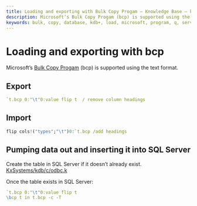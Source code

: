 ```yaml
---
title: Loading and exporting with Bulk Copy Progam – Knowledge Base – kdb+ and q documentation
description: Microsoft’s Bulk Copy Progam (bcp) is supported using the text format. 
keywords: bulk, copy, database, kdb+, load, microsoft, program, q, server, sql, upload
---
```

# Loading and exporting with bcp



Microsoft’s [Bulk Copy Progam](https://docs.microsoft.com/en-us/sql/tools/bcp-utility) (bcp) is supported using the text format. 


## Export
```q
`t.bcp 0:"\t"0:value flip t  / remove column headings
```


## Import
```q
flip cols!("types";"\t")0:`t.bcp /add headings
```


## Pumping data out and inserting it into SQL Server

Create the table in SQL Server if it doesn’t already exist.  
<i class="fab fa-github"></i> [KxSystems/kdb/c/odbc.k](https://github.com/KxSystems/kdb/blob/master/c/odbc.k)

Once the table exists in SQL Server:
```q
`t.bcp 0:"\t"0:value flip t
\bcp t in t.bcp -c -T
```

